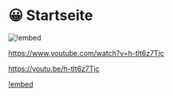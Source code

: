 # 😀 Startseite

![!embed](https://www.youtube.com/watch?v=h-tlt6z7Tjc)

https://www.youtube.com/watch?v=h-tlt6z7Tjc

https://youtu.be/h-tlt6z7Tjc

[!embed](https://www.youtube.com/watch?v=h-tlt6z7Tjc)
